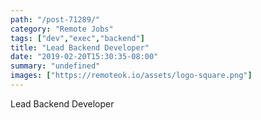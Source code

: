 ```yaml
---
path: "/post-71289/"
category: "Remote Jobs"
tags: ["dev","exec","backend"]
title: "Lead Backend Developer"
date: "2019-02-20T15:30:35-08:00"
summary: "undefined"
images: ["https://remoteok.io/assets/logo-square.png"]
---
```


Lead Backend Developer
